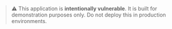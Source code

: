 > ⚠️ This application is **intentionally vulnerable**. It is built for demonstration purposes only. Do not deploy this in production environments.

